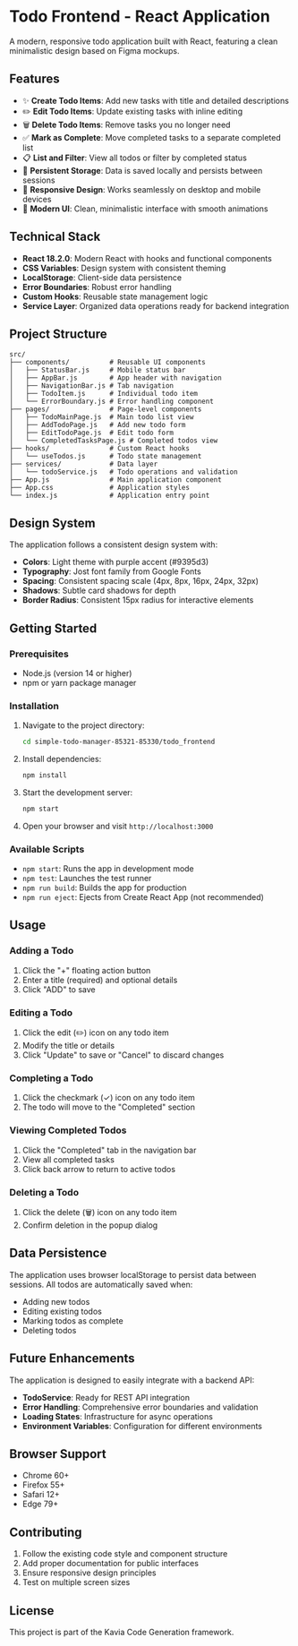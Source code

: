 # Todo Frontend - React Application

A modern, responsive todo application built with React, featuring a clean minimalistic design based on Figma mockups.

## Features

- ✨ **Create Todo Items**: Add new tasks with title and detailed descriptions
- ✏️ **Edit Todo Items**: Update existing tasks with inline editing
- 🗑️ **Delete Todo Items**: Remove tasks you no longer need
- ✅ **Mark as Complete**: Move completed tasks to a separate completed list
- 📋 **List and Filter**: View all todos or filter by completed status
- 💾 **Persistent Storage**: Data is saved locally and persists between sessions
- 📱 **Responsive Design**: Works seamlessly on desktop and mobile devices
- 🎨 **Modern UI**: Clean, minimalistic interface with smooth animations

## Technical Stack

- **React 18.2.0**: Modern React with hooks and functional components
- **CSS Variables**: Design system with consistent theming
- **LocalStorage**: Client-side data persistence
- **Error Boundaries**: Robust error handling
- **Custom Hooks**: Reusable state management logic
- **Service Layer**: Organized data operations ready for backend integration

## Project Structure

```
src/
├── components/          # Reusable UI components
│   ├── StatusBar.js     # Mobile status bar
│   ├── AppBar.js        # App header with navigation
│   ├── NavigationBar.js # Tab navigation
│   ├── TodoItem.js      # Individual todo item
│   └── ErrorBoundary.js # Error handling component
├── pages/               # Page-level components
│   ├── TodoMainPage.js  # Main todo list view
│   ├── AddTodoPage.js   # Add new todo form
│   ├── EditTodoPage.js  # Edit todo form
│   └── CompletedTasksPage.js # Completed todos view
├── hooks/               # Custom React hooks
│   └── useTodos.js      # Todo state management
├── services/            # Data layer
│   └── todoService.js   # Todo operations and validation
├── App.js               # Main application component
├── App.css              # Application styles
└── index.js             # Application entry point
```

## Design System

The application follows a consistent design system with:

- **Colors**: Light theme with purple accent (#9395d3)
- **Typography**: Jost font family from Google Fonts
- **Spacing**: Consistent spacing scale (4px, 8px, 16px, 24px, 32px)
- **Shadows**: Subtle card shadows for depth
- **Border Radius**: Consistent 15px radius for interactive elements

## Getting Started

### Prerequisites

- Node.js (version 14 or higher)
- npm or yarn package manager

### Installation

1. Navigate to the project directory:
   ```bash
   cd simple-todo-manager-85321-85330/todo_frontend
   ```

2. Install dependencies:
   ```bash
   npm install
   ```

3. Start the development server:
   ```bash
   npm start
   ```

4. Open your browser and visit `http://localhost:3000`

### Available Scripts

- `npm start`: Runs the app in development mode
- `npm test`: Launches the test runner
- `npm run build`: Builds the app for production
- `npm run eject`: Ejects from Create React App (not recommended)

## Usage

### Adding a Todo
1. Click the "+" floating action button
2. Enter a title (required) and optional details
3. Click "ADD" to save

### Editing a Todo
1. Click the edit (✏️) icon on any todo item
2. Modify the title or details
3. Click "Update" to save or "Cancel" to discard changes

### Completing a Todo
1. Click the checkmark (✓) icon on any todo item
2. The todo will move to the "Completed" section

### Viewing Completed Todos
1. Click the "Completed" tab in the navigation bar
2. View all completed tasks
3. Click back arrow to return to active todos

### Deleting a Todo
1. Click the delete (🗑️) icon on any todo item
2. Confirm deletion in the popup dialog

## Data Persistence

The application uses browser localStorage to persist data between sessions. All todos are automatically saved when:
- Adding new todos
- Editing existing todos
- Marking todos as complete
- Deleting todos

## Future Enhancements

The application is designed to easily integrate with a backend API:

- **TodoService**: Ready for REST API integration
- **Error Handling**: Comprehensive error boundaries and validation
- **Loading States**: Infrastructure for async operations
- **Environment Variables**: Configuration for different environments

## Browser Support

- Chrome 60+
- Firefox 55+
- Safari 12+
- Edge 79+

## Contributing

1. Follow the existing code style and component structure
2. Add proper documentation for public interfaces
3. Ensure responsive design principles
4. Test on multiple screen sizes

## License

This project is part of the Kavia Code Generation framework.
